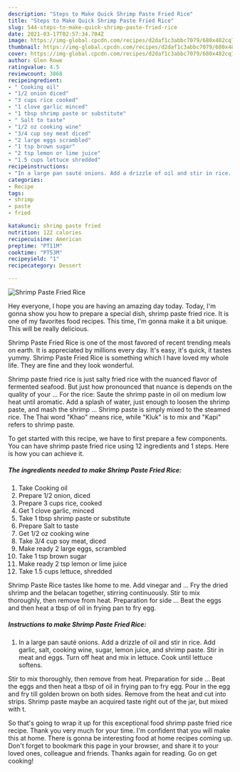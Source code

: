 ```yaml
---
description: "Steps to Make Quick Shrimp Paste Fried Rice"
title: "Steps to Make Quick Shrimp Paste Fried Rice"
slug: 544-steps-to-make-quick-shrimp-paste-fried-rice
date: 2021-03-17T02:57:34.704Z
image: https://img-global.cpcdn.com/recipes/d2daf1c3abbc7079/680x482cq70/shrimp-paste-fried-rice-recipe-main-photo.jpg
thumbnail: https://img-global.cpcdn.com/recipes/d2daf1c3abbc7079/680x482cq70/shrimp-paste-fried-rice-recipe-main-photo.jpg
cover: https://img-global.cpcdn.com/recipes/d2daf1c3abbc7079/680x482cq70/shrimp-paste-fried-rice-recipe-main-photo.jpg
author: Glen Rowe
ratingvalue: 4.5
reviewcount: 3868
recipeingredient:
- " Cooking oil"
- "1/2 onion diced"
- "3 cups rice cooked"
- "1 clove garlic minced"
- "1 tbsp shrimp paste or substitute"
- " Salt to taste"
- "1/2 oz cooking wine"
- "3/4 cup soy meat diced"
- "2 large eggs scrambled"
- "1 tsp brown sugar"
- "2 tsp lemon or lime juice"
- "1.5 cups lettuce shredded"
recipeinstructions:
- "In a large pan sauté onions. Add a drizzle of oil and stir in rice. Add garlic, salt, cooking wine, sugar, lemon juice, and shrimp paste. Stir in meat and eggs. Turn off heat and mix in lettuce. Cook until lettuce softens."
categories:
- Recipe
tags:
- shrimp
- paste
- fried

katakunci: shrimp paste fried 
nutrition: 122 calories
recipecuisine: American
preptime: "PT11M"
cooktime: "PT53M"
recipeyield: "1"
recipecategory: Dessert

---
```



![Shrimp Paste Fried Rice](https://img-global.cpcdn.com/recipes/d2daf1c3abbc7079/680x482cq70/shrimp-paste-fried-rice-recipe-main-photo.jpg)

Hey everyone, I hope you are having an amazing day today. Today, I'm gonna show you how to prepare a special dish, shrimp paste fried rice. It is one of my favorites food recipes. This time, I'm gonna make it a bit unique. This will be really delicious.

Shrimp Paste Fried Rice is one of the most favored of recent trending meals on earth. It is appreciated by millions every day. It's easy, it's quick, it tastes yummy. Shrimp Paste Fried Rice is something which I have loved my whole life. They are fine and they look wonderful.

Shrimp paste fried rice is just salty fried rice with the nuanced flavor of fermented seafood. But just how pronounced that nuance is depends on the quality of your … For the rice: Saute the shrimp paste in oil on medium low heat until aromatic. Add a splash of water, just enough to loosen the shrimp paste, and mash the shrimp … Shrimp paste is simply mixed to the steamed rice. The Thai word &#34;Khao&#34; means rice, while &#34;Kluk&#34; is to mix and &#34;Kapi&#34; refers to shrimp paste.


To get started with this recipe, we have to first prepare a few components. You can have shrimp paste fried rice using 12 ingredients and 1 steps. Here is how you can achieve it.

<!--inarticleads1-->

##### The ingredients needed to make Shrimp Paste Fried Rice:

1. Take  Cooking oil
1. Prepare 1/2 onion, diced
1. Prepare 3 cups rice, cooked
1. Get 1 clove garlic, minced
1. Take 1 tbsp shrimp paste or substitute
1. Prepare  Salt to taste
1. Get 1/2 oz cooking wine
1. Take 3/4 cup soy meat, diced
1. Make ready 2 large eggs, scrambled
1. Take 1 tsp brown sugar
1. Make ready 2 tsp lemon or lime juice
1. Take 1.5 cups lettuce, shredded


Shrimp Paste Rice tastes like home to me. Add vinegar and … Fry the dried shrimp and the belacan together, stirring continuously. Stir to mix thoroughly, then remove from heat. Preparation for side … Beat the eggs and then heat a tbsp of oil in frying pan to fry egg. 

<!--inarticleads2-->

##### Instructions to make Shrimp Paste Fried Rice:

1. In a large pan sauté onions. Add a drizzle of oil and stir in rice. Add garlic, salt, cooking wine, sugar, lemon juice, and shrimp paste. Stir in meat and eggs. Turn off heat and mix in lettuce. Cook until lettuce softens.


Stir to mix thoroughly, then remove from heat. Preparation for side … Beat the eggs and then heat a tbsp of oil in frying pan to fry egg. Pour in the egg and fry till golden brown on both sides. Remove from the heat and cut into strips. Shrimp paste maybe an acquired taste right out of the jar, but mixed with t. 

So that's going to wrap it up for this exceptional food shrimp paste fried rice recipe. Thank you very much for your time. I'm confident that you will make this at home. There is gonna be interesting food at home recipes coming up. Don't forget to bookmark this page in your browser, and share it to your loved ones, colleague and friends. Thanks again for reading. Go on get cooking!
